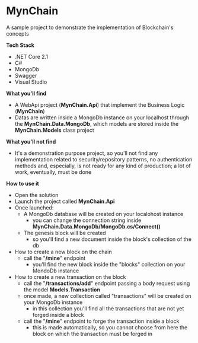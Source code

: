 # MynChain
A sample project to demonstrate the implementation of Blockchain's concepts

**Tech Stack**
- .NET Core 2.1
- C#
- MongoDb
- Swagger
- Visual Studio

**What you'll find**
- A WebApi project (**MynChain.Api**) that implement the Business Logic (**MynChain**)
- Datas are written inside a MongoDb instance on your localhost through the **MynChain.Data.MongoDb**, which models are stored inside the **MynChain.Models** class project

**What you'll not find**
- It's a demonstration purpose project, so you'll not find any implementation related to security/repository patterns, no authentication methods and, especially, is not ready for any kind of production; a lot of work, eventually, must be done

**How to use it**
- Open the solution
- Launch the project called **MynChain.Api**
- Once launched:
  - A MongoDb database will be created on your localohost instance 
    - you can change the connection string inside **MynChain.Data.MongoDb/MongoDb.cs/Connect()**
  - The genesis block will be created 
    - so you'll find a new document inside the block's collection of the db
- How to create a new block on the chain
  - call the "**/mine**" endpoint
    - you'll find the new block inside the "blocks" collection on your MondoDb instance
- How to create a new transaction on the block
  - call the "**/transactions/add**" endpoint passing a body request using the model **Models.Transaction**
  - once made, a new collection called "transactions" will be created on your MongoDb instance
    - in this collection you'll find all the transactions that are not yet forged inside a block
  - call the "**/mine**" endpoint to forge the transaction inside a block
    - this is made automatically, so you cannot choose from here the block on which the transaction must be forged in

